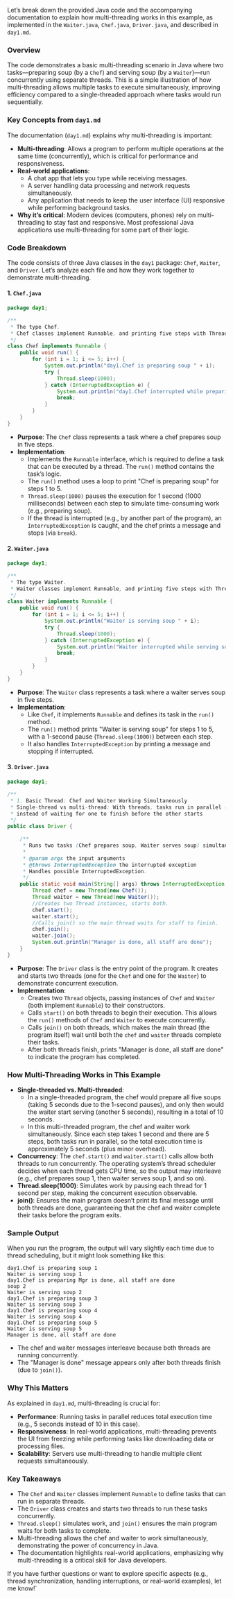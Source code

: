 Let’s break down the provided Java code and the accompanying documentation to explain how multi-threading works in this example, as implemented in the `Waiter.java`, `Chef.java`, `Driver.java`, and described in `day1.md`.

### Overview
The code demonstrates a basic multi-threading scenario in Java where two tasks—preparing soup (by a `Chef`) and serving soup (by a `Waiter`)—run concurrently using separate threads. This is a simple illustration of how multi-threading allows multiple tasks to execute simultaneously, improving efficiency compared to a single-threaded approach where tasks would run sequentially.

### Key Concepts from `day1.md`
The documentation (`day1.md`) explains why multi-threading is important:
- **Multi-threading**: Allows a program to perform multiple operations at the same time (concurrently), which is critical for performance and responsiveness.
- **Real-world applications**:
    - A chat app that lets you type while receiving messages.
    - A server handling data processing and network requests simultaneously.
    - Any application that needs to keep the user interface (UI) responsive while performing background tasks.
- **Why it’s critical**: Modern devices (computers, phones) rely on multi-threading to stay fast and responsive. Most professional Java applications use multi-threading for some part of their logic.

### Code Breakdown
The code consists of three Java classes in the `day1` package: `Chef`, `Waiter`, and `Driver`. Let’s analyze each file and how they work together to demonstrate multi-threading.

#### 1. `Chef.java`
```java
package day1;

/**
 * The type Chef.
 * Chef classes implement Runnable, and printing five steps with Thread.sleep(1000) between steps.
 */
class Chef implements Runnable {
    public void run() {
        for (int i = 1; i <= 5; i++) {
            System.out.println("day1.Chef is preparing soup " + i);
            try { 
                Thread.sleep(1000); 
            } catch (InterruptedException e) {
                System.out.println("day1.Chef interrupted while preparing soup " + i);
                break;
            }
        }
    }
}
```
- **Purpose**: The `Chef` class represents a task where a chef prepares soup in five steps.
- **Implementation**:
    - Implements the `Runnable` interface, which is required to define a task that can be executed by a thread. The `run()` method contains the task’s logic.
    - The `run()` method uses a loop to print "Chef is preparing soup" for steps 1 to 5.
    - `Thread.sleep(1000)` pauses the execution for 1 second (1000 milliseconds) between each step to simulate time-consuming work (e.g., preparing soup).
    - If the thread is interrupted (e.g., by another part of the program), an `InterruptedException` is caught, and the chef prints a message and stops (via `break`).

#### 2. `Waiter.java`
```java
package day1;

/**
 * The type Waiter.
 * Waiter classes implement Runnable, and printing five steps with Thread.sleep(1000) between steps.
 */
class Waiter implements Runnable {
    public void run() {
        for (int i = 1; i <= 5; i++) {
            System.out.println("Waiter is serving soup " + i);
            try {
                Thread.sleep(1000);
            } catch (InterruptedException e) {
                System.out.println("Waiter interrupted while serving soup " + i);
                break;
            }
        }
    }
}
```
- **Purpose**: The `Waiter` class represents a task where a waiter serves soup in five steps.
- **Implementation**:
    - Like `Chef`, it implements `Runnable` and defines its task in the `run()` method.
    - The `run()` method prints "Waiter is serving soup" for steps 1 to 5, with a 1-second pause (`Thread.sleep(1000)`) between each step.
    - It also handles `InterruptedException` by printing a message and stopping if interrupted.

#### 3. `Driver.java`
```java
package day1;

/**
 * 1. Basic Thread: Chef and Waiter Working Simultaneously
 * Single-thread vs multi-thread: With threads, tasks run in parallel (e.g., chef prepares while waiter serves),
 * instead of waiting for one to finish before the other starts
 */
public class Driver {

    /**
     * Runs two tasks (Chef prepares soup, Waiter serves soup) simultaneously using two threads.
     *
     * @param args the input arguments
     * @throws InterruptedException the interrupted exception
     * Handles possible InterruptedException.
     */
    public static void main(String[] args) throws InterruptedException {
        Thread chef = new Thread(new Chef());
        Thread waiter = new Thread(new Waiter());
        //Creates two Thread instances, starts both.
        chef.start();
        waiter.start();
        //Calls join() so the main thread waits for staff to finish.
        chef.join();
        waiter.join();
        System.out.println("Manager is done, all staff are done");
    }
}
```
- **Purpose**: The `Driver` class is the entry point of the program. It creates and starts two threads (one for the `Chef` and one for the `Waiter`) to demonstrate concurrent execution.
- **Implementation**:
    - Creates two `Thread` objects, passing instances of `Chef` and `Waiter` (both implement `Runnable`) to their constructors.
    - Calls `start()` on both threads to begin their execution. This allows the `run()` methods of `Chef` and `Waiter` to execute concurrently.
    - Calls `join()` on both threads, which makes the main thread (the program itself) wait until both the `chef` and `waiter` threads complete their tasks.
    - After both threads finish, prints "Manager is done, all staff are done" to indicate the program has completed.

### How Multi-Threading Works in This Example
- **Single-threaded vs. Multi-threaded**:
    - In a single-threaded program, the chef would prepare all five soups (taking 5 seconds due to the 1-second pauses), and only then would the waiter start serving (another 5 seconds), resulting in a total of 10 seconds.
    - In this multi-threaded program, the chef and waiter work simultaneously. Since each step takes 1 second and there are 5 steps, both tasks run in parallel, so the total execution time is approximately 5 seconds (plus minor overhead).
- **Concurrency**: The `chef.start()` and `waiter.start()` calls allow both threads to run concurrently. The operating system’s thread scheduler decides when each thread gets CPU time, so the output may interleave (e.g., chef prepares soup 1, then waiter serves soup 1, and so on).
- **Thread.sleep(1000)**: Simulates work by pausing each thread for 1 second per step, making the concurrent execution observable.
- **join()**: Ensures the main program doesn’t print its final message until both threads are done, guaranteeing that the chef and waiter complete their tasks before the program exits.

### Sample Output
When you run the program, the output will vary slightly each time due to thread scheduling, but it might look something like this:
```
day1.Chef is preparing soup 1
Waiter is serving soup 1
day1.Chef is preparing Mgr is done, all staff are done
soup 2
Waiter is serving soup 2
day1.Chef is preparing soup 3
Waiter is serving soup 3
day1.Chef is preparing soup 4
Waiter is serving soup 4
day1.Chef is preparing soup 5
Waiter is serving soup 5
Manager is done, all staff are done
```
- The chef and waiter messages interleave because both threads are running concurrently.
- The "Manager is done" message appears only after both threads finish (due to `join()`).

### Why This Matters
As explained in `day1.md`, multi-threading is crucial for:
- **Performance**: Running tasks in parallel reduces total execution time (e.g., 5 seconds instead of 10 in this case).
- **Responsiveness**: In real-world applications, multi-threading prevents the UI from freezing while performing tasks like downloading data or processing files.
- **Scalability**: Servers use multi-threading to handle multiple client requests simultaneously.

### Key Takeaways
- The `Chef` and `Waiter` classes implement `Runnable` to define tasks that can run in separate threads.
- The `Driver` class creates and starts two threads to run these tasks concurrently.
- `Thread.sleep()` simulates work, and `join()` ensures the main program waits for both tasks to complete.
- Multi-threading allows the chef and waiter to work simultaneously, demonstrating the power of concurrency in Java.
- The documentation highlights real-world applications, emphasizing why multi-threading is a critical skill for Java developers.

If you have further questions or want to explore specific aspects (e.g., thread synchronization, handling interruptions, or real-world examples), let me know!`